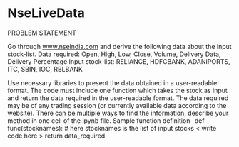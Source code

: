 # NseLiveData

PROBLEM STATEMENT


Go through www.nseindia.com and derive the following data about the input stock-list.
Data required: Open, High, Low, Close, Volume, Delivery Data, Delivery Percentage
Input stock-list: RELIANCE, HDFCBANK, ADANIPORTS, ITC, SBIN, IOC, RBLBANK

Use necessary libraries to present the data obtained in a user-readable format.
The code must include one function which takes the stock as input and return the data required in the user-readable format. The data required may be of any trading session (or currently available data according to the website). There can be multiple ways to find the information, describe your method in one cell of the ipynb file.
Sample function definition-
def func(stocknames): # here stocknames is the list of input stocks
		< write code here >
	return data_required

